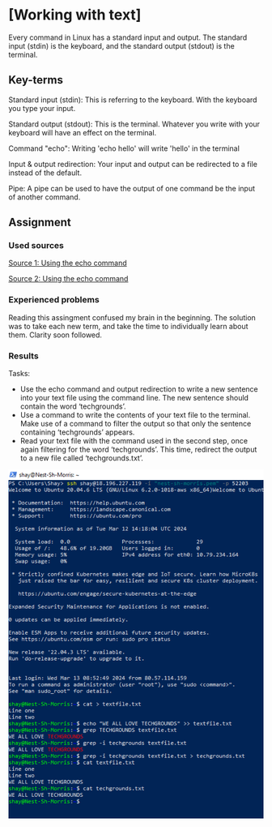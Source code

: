# [Working with text]
Every command in Linux has a standard input and output. The standard input (stdin) is the keyboard, and the standard output (stdout) is the terminal.

## Key-terms
Standard input (stdin): This is referring to the keyboard. With the keyboard you type your input.

Standard output (stdout): This is the terminal. Whatever you write with your keyboard will have an effect on the terminal. 

Command "echo": Writing 'echo hello' will write 'hello' in the terminal

Input & output redirection: Your input and output can be redirected to a file instead of the default.

Pipe: A pipe can be used to have the output of one command be the input of another command.


## Assignment
### Used sources
[Source 1: Using the echo command](https://unix.stackexchange.com/questions/191694/how-to-put-a-newline-special-character-into-a-file-using-the-echo-command-and-re)

[Source 2: Using the echo command](https://runcloud.io/blog/echo-command-in-linux)

### Experienced problems
Reading this assingment confused my brain in the beginning. The solution was to take each new term, and take the time to individually learn about them. Clarity soon followed.

### Results
Tasks:
-   Use the echo command and output redirection to write a new sentence into your text file using the command line. The new sentence should contain the word ‘techgrounds’.
-   Use a command to write the contents of your text file to the terminal. Make use of a command to filter the output so that only the sentence containing ‘techgrounds’ appears.
-   Read your text file with the command used in the second step, once again filtering for the word ‘techgrounds’. This time, redirect the output to a new file called ‘techgrounds.txt’.

![result](Proof-of-Success.png)
